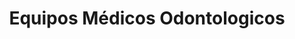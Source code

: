 ---
title: "Equipos Médicos Odontologicos"
url: /bogota-d-c/equipos-medicos-odontologicos/
shop: Kleidung
---